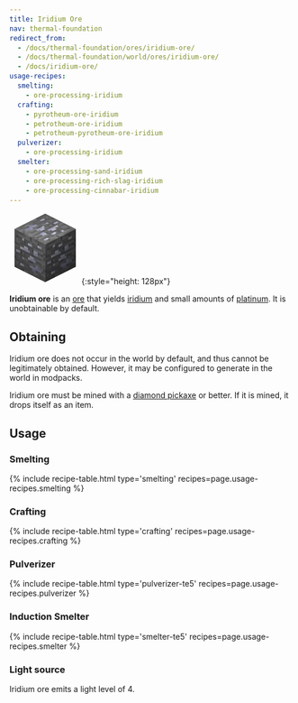 ```yaml
---
title: Iridium Ore
nav: thermal-foundation
redirect_from:
  - /docs/thermal-foundation/ores/iridium-ore/
  - /docs/thermal-foundation/world/ores/iridium-ore/
  - /docs/iridium-ore/
usage-recipes:
  smelting:
    - ore-processing-iridium
  crafting:
    - pyrotheum-ore-iridium
    - petrotheum-ore-iridium
    - petrotheum-pyrotheum-ore-iridium
  pulverizer:
    - ore-processing-iridium
  smelter:
    - ore-processing-sand-iridium
    - ore-processing-rich-slag-iridium
    - ore-processing-cinnabar-iridium
---
```


![Iridium ore](/assets/images/thermal-foundation/ore-iridium.png){:style="height: 128px"}


**Iridium ore** is an [ore](https://minecraft.gamepedia.com/Ore) that yields
[iridium](/docs/thermal-foundation/iridium-ingot/) and small amounts of
[platinum](/docs/thermal-foundation/platinum-ingot/). It is unobtainable by default.


Obtaining
---------

Iridium ore does not occur in the world by default, and thus cannot be
legitimately obtained. However, it may be configured to generate in the world in
modpacks.

Iridium ore must be mined with a [diamond
pickaxe](https://minecraft.gamepedia.com/Pickaxe) or better. If it is mined, it
drops itself as an item.


Usage
-----

### Smelting
{% include recipe-table.html type='smelting' recipes=page.usage-recipes.smelting %}

### Crafting
{% include recipe-table.html type='crafting' recipes=page.usage-recipes.crafting %}

### Pulverizer
{% include recipe-table.html type='pulverizer-te5' recipes=page.usage-recipes.pulverizer %}

### Induction Smelter
{% include recipe-table.html type='smelter-te5' recipes=page.usage-recipes.smelter %}

### Light source
Iridium ore emits a light level of 4.
